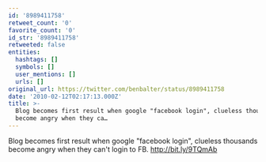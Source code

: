 ```yaml
---
id: '8989411758'
retweet_count: '0'
favorite_count: '0'
id_str: '8989411758'
retweeted: false
entities:
  hashtags: []
  symbols: []
  user_mentions: []
  urls: []
original_url: https://twitter.com/benbalter/status/8989411758
date: '2010-02-12T02:17:13.000Z'
title: >-
  Blog becomes first result when google "facebook login", clueless thousands
  become angry when they ca…
---
```


Blog becomes first result when google "facebook login", clueless thousands become angry when they can't login to FB.  http://bit.ly/9TQmAb